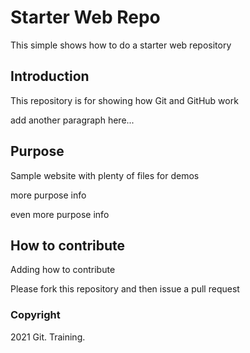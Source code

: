 # Starter Web Repo

This simple shows how to do a starter web repository

## Introduction

This repository is for showing how Git and GitHub work

add another paragraph here...

## Purpose

Sample website with plenty of files for demos

more purpose info

even more purpose info

## How to contribute

Adding how to contribute

Please fork this repository and then issue a pull request

### Copyright

2021 Git. Training. 